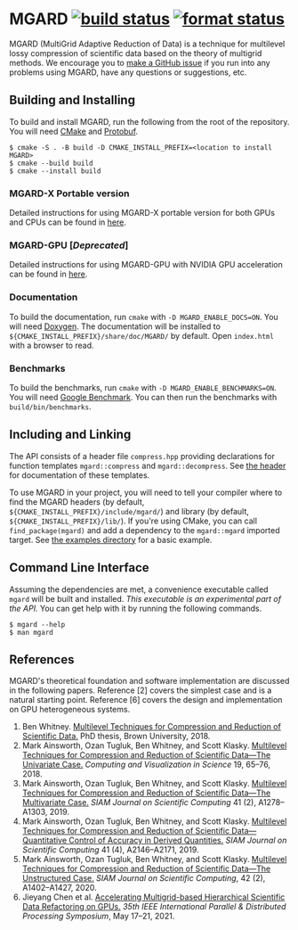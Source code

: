 # MGARD [![build status][push workflow badge]][push workflow] [![format status][format workflow badge]][format workflow]

MGARD (MultiGrid Adaptive Reduction of Data) is a technique for multilevel lossy compression of scientific data based on the theory of multigrid methods.
We encourage you to [make a GitHub issue][issue form] if you run into any problems using MGARD, have any questions or suggestions, etc.

[push workflow]: https://github.com/CODARcode/MGARD/actions/workflows/build.yml
[push workflow badge]: https://github.com/CODARcode/MGARD/actions/workflows/build.yml/badge.svg
[format workflow]: https://github.com/CODARcode/MGARD/actions/workflows/format.yml
[format workflow badge]: https://github.com/CODARcode/MGARD/actions/workflows/format.yml/badge.svg
[issue form]: https://github.com/CODARcode/MGARD/issues/new/choose

## Building and Installing

To build and install MGARD, run the following from the root of the repository.
You will need [CMake][cmake] and [Protobuf][protobuf].

```console
$ cmake -S . -B build -D CMAKE_INSTALL_PREFIX=<location to install MGARD>
$ cmake --build build
$ cmake --install build
```

[cmake]: https://cmake.org/
[protobuf]: https://opensource.google/projects/protobuf

### MGARD-X Portable version

Detailed instructions for using MGARD-X portable version for both GPUs and CPUs can be found in [here][mgard_x instructions].

### MGARD-GPU [***Deprecated***]

Detailed instructions for using MGARD-GPU with NVIDIA GPU acceleration can be found in [here][gpu instructions].

[gpu instructions]: doc/MGARD-GPU.md
[mgard_x instructions]: doc/MGARD-X.md

### Documentation

To build the documentation, run `cmake` with `-D MGARD_ENABLE_DOCS=ON`.
You will need [Doxygen][doxygen].
The documentation will be installed to `${CMAKE_INSTALL_PREFIX}/share/doc/MGARD/` by default.
Open `index.html` with a browser to read.

[doxygen]: https://www.doxygen.nl/

### Benchmarks

To build the benchmarks, run `cmake` with `-D MGARD_ENABLE_BENCHMARKS=ON`.
You will need [Google Benchmark][benchmark].
You can then run the benchmarks with `build/bin/benchmarks`.

[benchmark]: https://github.com/google/benchmark

## Including and Linking

The API consists of a header file `compress.hpp` providing declarations for function templates `mgard::compress` and `mgard::decompress`.
See [the header][api] for documentation of these templates.

To use MGARD in your project, you will need to tell your compiler where to find the MGARD headers (by default, `${CMAKE_INSTALL_PREFIX}/include/mgard/`) and library (by default, `${CMAKE_INSTALL_PREFIX}/lib/`).
If you're using CMake, you can call `find_package(mgard)` and add a dependency to the `mgard::mgard` imported target.
See [the examples directory][examples] for a basic example.

[api]: include/compress.hpp
[examples]: examples/README.md

## Command Line Interface

Assuming the dependencies are met, a convenience executable called `mgard` will be built and installed.
*This executable is an experimental part of the API.*
You can get help with it by running the following commands.

```console
$ mgard --help
$ man mgard
```

## References

MGARD's theoretical foundation and software implementation are discussed in the following papers.
Reference [2] covers the simplest case and is a natural starting point.
Reference [6] covers the design and implementation on GPU heterogeneous systems.

1. Ben Whitney. [Multilevel Techniques for Compression and Reduction of Scientific Data.][thesis] PhD thesis, Brown University, 2018.
2. Mark Ainsworth, Ozan Tugluk, Ben Whitney, and Scott Klasky. [Multilevel Techniques for Compression and Reduction of Scientific Data—The Univariate Case.][univariate] *Computing and Visualization in Science* 19, 65–76, 2018.
3. Mark Ainsworth, Ozan Tugluk, Ben Whitney, and Scott Klasky. [Multilevel Techniques for Compression and Reduction of Scientific Data—The Multivariate Case.][multivariate] *SIAM Journal on Scientific Computing* 41 (2), A1278–A1303, 2019.
4. Mark Ainsworth, Ozan Tugluk, Ben Whitney, and Scott Klasky. [Multilevel Techniques for Compression and Reduction of Scientific Data—Quantitative Control of Accuracy in Derived Quantities.][quantities] *SIAM Journal on Scientific Computing* 41 (4), A2146–A2171, 2019.
5. Mark Ainsworth, Ozan Tugluk, Ben Whitney, and Scott Klasky. [Multilevel Techniques for Compression and Reduction of Scientific Data—The Unstructured Case.][unstructured] *SIAM Journal on Scientific Computing*, 42 (2), A1402–A1427, 2020.
6. Jieyang Chen et al. [Accelerating Multigrid-based Hierarchical Scientific Data Refactoring on GPUs.][gpu] *35th IEEE International Parallel & Distributed Processing Symposium*, May 17–21, 2021.

[thesis]: https://doi.org/10.26300/ya1v-hn97
[univariate]: https://doi.org/10.1007/s00791-018-00303-9
[multivariate]: https://doi.org/10.1137/18M1166651
[quantities]: https://doi.org/10.1137/18M1208885
[unstructured]: https://doi.org/10.1137/19M1267878
[gpu]: https://arxiv.org/pdf/2007.04457
